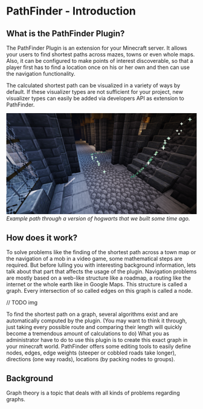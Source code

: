 # PathFinder - Introduction

## What is the PathFinder Plugin?

The PathFinder Plugin is an extension for your Minecraft server. It allows your users to find shortest paths across mazes, towns or even whole maps. Also, it can be configured to make points of interest discoverable, so that a player first has to find a location once on his or her own and then can use the navigation functionality.

The calculated shortest path can be visualized in a variety of ways by default. If these visualizer types are not sufficient for your project, new visualizer types can easily be added via developers API as extension to PathFinder.

![Example Path](../images/2022-09-04_18.45.10_.png)
*Example path through a version of hogwarts that we built some time ago.*

## How does it work?

To solve problems like the finding of the shortest path across a town map or the navigation of a mob in a video game, some mathematical steps are required. But before lulling you with interesting background information, lets talk about that part that affects the usage of the plugin.
Navigation problems are mostly based on a web-like structure like a roadmap, a routing like the internet or the whole earth like in Google Maps.
This structure is called a graph. Every intersection of so called edges on this graph is called a node.

// TODO img

To find the shortest path on a graph, several algorithms exist and are automatically computed by the plugin.
(You may want to think it through, just taking every possible route and comparing their length will quickly become a tremendous amount of calculations to do)
What you as administrator have to do to use this plugin is to create this exact graph in your minecraft world.
PathFinder offers some editing tools to easily define nodes, edges, edge weights (steeper or cobbled roads take longer), directions (one way roads), locations (by packing nodes to groups).

## Background

Graph theory is a topic that deals with all kinds of problems regarding graphs.
